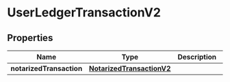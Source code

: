 

# UserLedgerTransactionV2


## Properties

| Name | Type | Description | Notes |
|------------ | ------------- | ------------- | -------------|
|**notarizedTransaction** | [**NotarizedTransactionV2**](NotarizedTransactionV2.md) |  |  |



